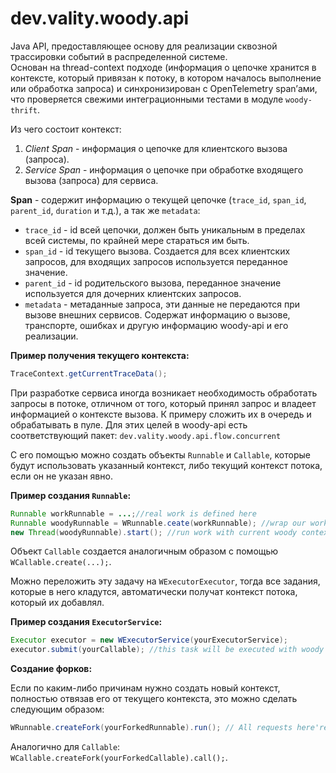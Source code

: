 # dev.vality.woody.api

Java API, предоставляющее основу для реализации сквозной трассировки событий в распределенной системе.  
Основан на thread-context подходе (информация о цепочке хранится в контексте, который привязан к потоку, в котором началось выполнение или обработка запроса) и синхронизирован с OpenTelemetry span’ами, что проверяется свежими интеграционными тестами в модуле `woody-thrift`.

Из чего состоит контекст:

1. *Client Span* - информация о цепочке для клиентского вызова (запроса).
2. *Service Span* - информация о цепочке при обработке входящего вызова (запроса) для сервиса.

__Span__ - содержит информацию о текущей цепочке (`trace_id`,  `span_id`, `parent_id`, `duration` и т.д.), а так же `metadata`:


- `trace_id` - id всей цепочки, должен быть уникальным в пределах всей системы, по крайней мере стараться им быть.
-  `span_id` - id текущего вызова. Создается для всех клиентских запросов, для входящих запросов используется переданное значение.
-  `parent_id` - id родительского вызова, переданное значение используется для дочерних клиентских запросов.
-  `metadata` - метаданные запроса, эти данные не передаются при вызове внешних сервисов. Содержат информацию о вызове, транспорте, ошибках и другую информацию woody-api и его реализации.

__Пример получения текущего контекста:__

```java
TraceContext.getCurrentTraceData(); 
``` 

При разработке сервиса иногда возникает необходимость обработать  запросы в потоке, отличном от того, который принял запрос и владеет информацией о контексте вызова. К примеру сложить их в очередь и обрабатывать в пуле. Для этих целей в woody-api есть соответствующий пакет:
 `dev.vality.woody.api.flow.concurrent`
 
 С его помощъю можно создать объекты `Runnable` и `Callable`, которые будут использовать указанный контекст, либо текущий контекст потока, если он не указан явно.
 
 __Пример создания `Runnable`:__
 
 ```java
 Runnable workRunnable = ...;//real work is defined here
 Runnable woodyRunnable = WRunnable.ceate(workRunnable); //wrap our work in woody context
 new Thread(woodyRunnable).start(); //run work with current woody context in other thread
 ``` 
Объект `Callable` создается аналогичным образом с помощью `WCallable.create(...);`.

 Можно переложить эту задачу на `WExecutorExecutor`, тогда все задания, которые в него кладутся, автоматически получат контекст потока, который их добавлял.  
 
__Пример создания `ExecutorService`:__
 
```java
Executor executor = new WExecutorService(yourExecutorService);
executor.submit(yourCallable); //this task will be executed with woody context of current thread.
```

__Создание форков:__

Если по каким-либо причинам нужно создать новый контекст, полностью отвязав его от текущего контекста, это можно сделать следующим образом:

```java
WRunnable.createFork(yourForkedRunnable).run(); // All requests here're root requests
```
	
Аналогично для `Callable`:  
`WCallable.createFork(yourForkedCallable).call();`.